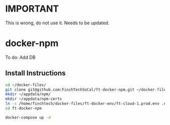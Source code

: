 
# IMPORTANT
This is wrong, do not use it. Needs to be updated.


# docker-npm
To do: Add DB

## Install Instructions
```bash
cd ~/docker-files/
git clone git@github.com:FinchTechSoCal/ft-docker-npm.git ~/docker-files/npm
mkdir ~/appdata/npm/
mkdir ~/appdata/npm-certs
ln -s /home/finchtech/docker-files/ft-docker-env/ft-cloud-1.prod.env .env
cd ft-docker-npm

docker-compose up -d
```